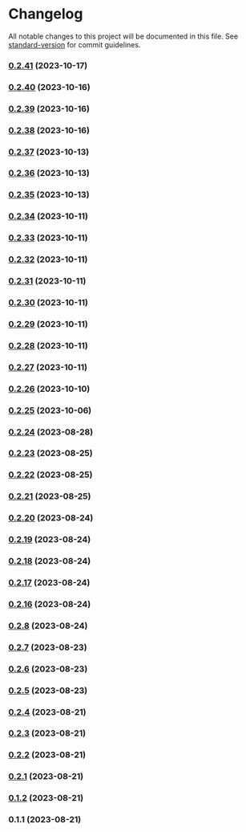 # Changelog

All notable changes to this project will be documented in this file. See [standard-version](https://github.com/conventional-changelog/standard-version) for commit guidelines.

### [0.2.41](https://github.com/LucasGabrielBravo/primo-components/compare/v0.2.40...v0.2.41) (2023-10-17)

### [0.2.40](https://github.com/LucasGabrielBravo/primo-components/compare/v0.2.39...v0.2.40) (2023-10-16)

### [0.2.39](https://github.com/LucasGabrielBravo/primo-components/compare/v0.2.38...v0.2.39) (2023-10-16)

### [0.2.38](https://github.com/LucasGabrielBravo/primo-components/compare/v0.2.34...v0.2.38) (2023-10-16)

### [0.2.37](https://github.com/LucasGabrielBravo/primo-components/compare/v0.2.36...v0.2.37) (2023-10-13)

### [0.2.36](https://github.com/LucasGabrielBravo/primo-components/compare/v0.2.35...v0.2.36) (2023-10-13)

### [0.2.35](https://github.com/LucasGabrielBravo/primo-components/compare/v0.2.4...v0.2.35) (2023-10-13)

### [0.2.34](https://github.com/LucasGabrielBravo/primo-components/compare/v0.2.33...v0.2.34) (2023-10-11)

### [0.2.33](https://github.com/LucasGabrielBravo/primo-components/compare/v0.2.32...v0.2.33) (2023-10-11)

### [0.2.32](https://github.com/LucasGabrielBravo/primo-components/compare/v0.2.4...v0.2.32) (2023-10-11)

### [0.2.31](https://github.com/LucasGabrielBravo/primo-components/compare/v0.2.30...v0.2.31) (2023-10-11)

### [0.2.30](https://github.com/LucasGabrielBravo/primo-components/compare/v0.2.4...v0.2.30) (2023-10-11)

### [0.2.29](https://github.com/LucasGabrielBravo/primo-components/compare/v0.2.28...v0.2.29) (2023-10-11)

### [0.2.28](https://github.com/LucasGabrielBravo/primo-components/compare/v0.2.26...v0.2.28) (2023-10-11)

### [0.2.27](https://github.com/LucasGabrielBravo/primo-components/compare/v0.2.26...v0.2.27) (2023-10-11)

### [0.2.26](https://github.com/LucasGabrielBravo/primo-components/compare/v0.2.25...v0.2.26) (2023-10-10)

### [0.2.25](https://github.com/LucasGabrielBravo/primo-components/compare/v0.2.24...v0.2.25) (2023-10-06)

### [0.2.24](https://github.com/LucasGabrielBravo/primo-components/compare/v0.2.23...v0.2.24) (2023-08-28)

### [0.2.23](https://github.com/LucasGabrielBravo/primo-components/compare/v0.2.22...v0.2.23) (2023-08-25)

### [0.2.22](https://github.com/LucasGabrielBravo/primo-components/compare/v0.2.21...v0.2.22) (2023-08-25)

### [0.2.21](https://github.com/LucasGabrielBravo/primo-components/compare/v0.2.20...v0.2.21) (2023-08-25)

### [0.2.20](https://github.com/LucasGabrielBravo/primo-components/compare/v0.2.19...v0.2.20) (2023-08-24)

### [0.2.19](https://github.com/LucasGabrielBravo/primo-components/compare/v0.2.18...v0.2.19) (2023-08-24)

### [0.2.18](https://github.com/LucasGabrielBravo/primo-components/compare/v0.2.17...v0.2.18) (2023-08-24)

### [0.2.17](https://github.com/LucasGabrielBravo/primo-components/compare/v0.2.16...v0.2.17) (2023-08-24)

### [0.2.16](https://github.com/LucasGabrielBravo/primo-components/compare/v0.2.8...v0.2.16) (2023-08-24)

### [0.2.8](https://github.com/LucasGabrielBravo/primo-components/compare/v0.2.7...v0.2.8) (2023-08-24)

### [0.2.7](https://github.com/LucasGabrielBravo/primo-components/compare/v0.2.6...v0.2.7) (2023-08-23)

### [0.2.6](https://github.com/LucasGabrielBravo/primo-components/compare/v0.2.5...v0.2.6) (2023-08-23)

### [0.2.5](https://github.com/LucasGabrielBravo/primo-components/compare/v0.2.4...v0.2.5) (2023-08-23)

### [0.2.4](https://github.com/LucasGabrielBravo/primo-components/compare/v0.2.3...v0.2.4) (2023-08-21)

### [0.2.3](https://github.com/LucasGabrielBravo/primo-components/compare/v0.2.2...v0.2.3) (2023-08-21)

### [0.2.2](https://github.com/LucasGabrielBravo/primo-components/compare/v0.2.1...v0.2.2) (2023-08-21)

### [0.2.1](https://github.com/LucasGabrielBravo/primo-components/compare/v0.1.2...v0.2.1) (2023-08-21)

### [0.1.2](https://github.com/LucasGabrielBravo/primo-components/compare/v0.1.1...v0.1.2) (2023-08-21)

### 0.1.1 (2023-08-21)
